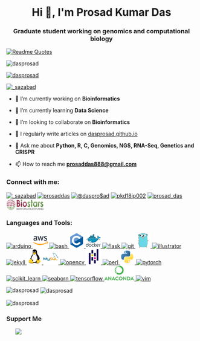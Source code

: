 <!-- [![GitHub Streak](https://streak-stats.demolab.com?user=DasProsad&theme=merko)](https://git.io/streak-stats) -->
<!-- 📈 my github stats
![Prosad's GitHub stats](https://github-readme-stats.vercel.app/api?username=DasProsad&show_icons=true&theme=merko)
![Top Langs](https://github-readme-stats.vercel.app/api/top-langs/?username=DasProsad&layout=compact&color=green)
![](https://komarev.com/ghpvc/?username=DasProsad&color=green)

- 👋 Hi, I’m Prosad
- 👀 I’m interested in bioinformatics and computer science
- 🌱 I’m currently learning bioinformatics
- 💞️ I’m looking to collaborate on genomic analysis and tool development
- 📫 Reach me at pkd18ip002@iiserkol.ac.in
- My linkedin profile: ![linkedin](https://img.shields.io/badge/Linkedin-0e76a8?style=for-the-badge&logo=Linkedin&logoColor=white) -->


<h1 align="center">Hi 👋, I'm Prosad Kumar Das</h1>
<h3 align="center">Graduate student working on genomics and computational biology</h3>

[![Readme Quotes](https://quotes-github-readme.vercel.app/api?type=horizontal&theme=dark?border=true)](https://github.com/piyushsuthar/github-readme-quotes)

<p align="left"> <img src="https://komarev.com/ghpvc/?username=dasprosad&label=Profile%20views&color=f57900&style=plastic" alt="dasprosad" /> </p>

<p align="left"> <a href="https://github.com/ryo-ma/github-profile-trophy"><img src="https://github-profile-trophy.vercel.app/?username=dasprosad" alt="dasprosad" /></a> </p>

<p align="left"> <a href="https://twitter.com/_sazabad" target="blank"><img src="https://img.shields.io/twitter/follow/_sazabad?logo=twitter&style=plastic" alt="_sazabad" /></a> </p>

- 🔭 I’m currently working on **Bioinformatics**

- 🌱 I’m currently learning **Data Science**

- 👯 I’m looking to collaborate on **Bioinformatics**

- 📝 I regularly write articles on [dasprosad.github.io](dasprosad.github.io)

- 💬 Ask me about **Python, R, C, Genomics, NGS, RNA-Seq, Genetics and CRISPR**

- 📫 How to reach me **prosaddas888@gmail.com**

<h3 align="left">Connect with me:</h3>
<p align="left">
<a href="https://twitter.com/_sazabad" target="blank"><img align="center" src="https://raw.githubusercontent.com/rahuldkjain/github-profile-readme-generator/master/src/images/icons/Social/twitter.svg" alt="_sazabad" height="30" width="40" /></a>
<a href="https://linkedin.com/in/prosaddas" target="blank"><img align="center" src="https://raw.githubusercontent.com/rahuldkjain/github-profile-readme-generator/master/src/images/icons/Social/linked-in-alt.svg" alt="prosaddas" height="30" width="40" /></a>
<a href="https://medium.com/@daspro$ad" target="blank"><img align="center" src="https://raw.githubusercontent.com/rahuldkjain/github-profile-readme-generator/master/src/images/icons/Social/medium.svg" alt="@daspro$ad" height="30" width="40" /></a>
<a href="https://www.hackerrank.com/pkd18ip002" target="blank"><img align="center" src="https://raw.githubusercontent.com/rahuldkjain/github-profile-readme-generator/master/src/images/icons/Social/hackerrank.svg" alt="pkd18ip002" height="30" width="40" /></a>
<a href="https://www.leetcode.com/prosad_das" target="blank"><img align="center" src="https://raw.githubusercontent.com/rahuldkjain/github-profile-readme-generator/master/src/images/icons/Social/leet-code.svg" alt="prosad_das" height="30" width="40" /></a>
<a href="https://www.biostars.org/u/112621/" target="blank"><img align="center" src="https://github.com/DasProsad/DasProsad/blob/main/biostars.svg" alt="prosad_das" height="30" width="100" /></a>
</p>

<h3 align="left">Languages and Tools:</h3>
<p align="left"> <a href="https://www.arduino.cc/" target="_blank" rel="noreferrer"> <img src="https://cdn.worldvectorlogo.com/logos/arduino-1.svg" alt="arduino" width="40" height="40"/> </a> <a href="https://aws.amazon.com" target="_blank" rel="noreferrer"> <img src="https://raw.githubusercontent.com/devicons/devicon/master/icons/amazonwebservices/amazonwebservices-original-wordmark.svg" alt="aws" width="40" height="40"/> </a> <a href="https://www.gnu.org/software/bash/" target="_blank" rel="noreferrer"> <img src="https://www.vectorlogo.zone/logos/gnu_bash/gnu_bash-icon.svg" alt="bash" width="40" height="40"/> </a> <a href="https://www.cprogramming.com/" target="_blank" rel="noreferrer"> <img src="https://raw.githubusercontent.com/devicons/devicon/master/icons/c/c-original.svg" alt="c" width="40" height="40"/> </a> <a href="https://www.docker.com/" target="_blank" rel="noreferrer"> <img src="https://raw.githubusercontent.com/devicons/devicon/master/icons/docker/docker-original-wordmark.svg" alt="docker" width="40" height="40"/> </a> <a href="https://flask.palletsprojects.com/" target="_blank" rel="noreferrer"> <img src="https://www.vectorlogo.zone/logos/pocoo_flask/pocoo_flask-icon.svg" alt="flask" width="40" height="40"/> </a> <a href="https://git-scm.com/" target="_blank" rel="noreferrer"> <img src="https://www.vectorlogo.zone/logos/git-scm/git-scm-icon.svg" alt="git" width="40" height="40"/> </a> <a href="https://golang.org" target="_blank" rel="noreferrer"> <img src="https://raw.githubusercontent.com/devicons/devicon/master/icons/go/go-original.svg" alt="go" width="40" height="40"/> </a> <a href="https://www.adobe.com/in/products/illustrator.html" target="_blank" rel="noreferrer"> <img src="https://www.vectorlogo.zone/logos/adobe_illustrator/adobe_illustrator-icon.svg" alt="illustrator" width="40" height="40"/> </a> <a href="https://jekyllrb.com/" target="_blank" rel="noreferrer"> <img src="https://www.vectorlogo.zone/logos/jekyllrb/jekyllrb-icon.svg" alt="jekyll" width="40" height="40"/> </a> <a href="https://www.linux.org/" target="_blank" rel="noreferrer"> <img src="https://raw.githubusercontent.com/devicons/devicon/master/icons/linux/linux-original.svg" alt="linux" width="40" height="40"/> </a> <a href="https://www.mysql.com/" target="_blank" rel="noreferrer"> <img src="https://raw.githubusercontent.com/devicons/devicon/master/icons/mysql/mysql-original-wordmark.svg" alt="mysql" width="40" height="40"/> </a> <a href="https://opencv.org/" target="_blank" rel="noreferrer"> <img src="https://www.vectorlogo.zone/logos/opencv/opencv-icon.svg" alt="opencv" width="40" height="40"/> </a> <a href="https://pandas.pydata.org/" target="_blank" rel="noreferrer"> <img src="https://raw.githubusercontent.com/devicons/devicon/2ae2a900d2f041da66e950e4d48052658d850630/icons/pandas/pandas-original.svg" alt="pandas" width="40" height="40"/> </a> <a href="https://www.perl.org/" target="_blank" rel="noreferrer"> <img src="https://api.iconify.design/logos-perl.svg" alt="perl" width="40" height="40"/> </a> <a href="https://www.python.org" target="_blank" rel="noreferrer"> <img src="https://raw.githubusercontent.com/devicons/devicon/master/icons/python/python-original.svg" alt="python" width="40" height="40"/> </a> <a href="https://pytorch.org/" target="_blank" rel="noreferrer"> <img src="https://www.vectorlogo.zone/logos/pytorch/pytorch-icon.svg" alt="pytorch" width="40" height="40"/> </a> <a href="https://scikit-learn.org/" target="_blank" rel="noreferrer"> <img src="https://upload.wikimedia.org/wikipedia/commons/0/05/Scikit_learn_logo_small.svg" alt="scikit_learn" width="40" height="40"/> </a> <a href="https://seaborn.pydata.org/" target="_blank" rel="noreferrer"> <img src="https://seaborn.pydata.org/_images/logo-mark-lightbg.svg" alt="seaborn" width="40" height="40"/> </a> <a href="https://www.tensorflow.org" target="_blank" rel="noreferrer"> <img src="https://www.vectorlogo.zone/logos/tensorflow/tensorflow-icon.svg" alt="tensorflow" width="40" height="40"/> </a> <a href="https://www.anaconda.com/about-us" target="_blank" rel="noreferrer"> <img src="https://github.com/DasProsad/DasProsad/blob/main/Anaconda_Logo.png" alt="tensorflow" width="80" height="40"/> </a><a href="https://www.vim.org" target="_blank" rel="noreferrer"> <img src="https://cdn.jsdelivr.net/gh/devicons/devicon@latest/icons/vim/vim-original.svg" alt="vim" width="40" height="40"/> </a></p>

<p><img align="left" src="https://github-readme-stats.vercel.app/api/top-langs?username=dasprosad&show_icons=true&theme=tokyonight&locale=en&layout=compact" alt="dasprosad" /></p>

<p>&nbsp;<img align="center" src="https://github-readme-stats.vercel.app/api?username=dasprosad&show_icons=true&theme=tokyonight&locale=en" alt="dasprosad" /></p>

<p><img align="center" src="https://github-readme-streak-stats.herokuapp.com/?user=dasprosad&theme=tokyonight" alt="dasprosad" /></p>


### Support Me

<ul style="list-style-type: none; margin: 0;">

<li style="display: inline-block; margin-right: 0.25rem;"><a href="https://www.buymeacoffee.com/pro$addas"><img src="https://cdn.buymeacoffee.com/buttons/v2/default-yellow.png" width="150"/></a></li>

</ul>
